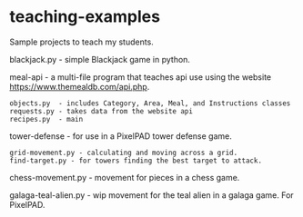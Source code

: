 # teaching-examples
Sample projects to teach my students.

blackjack.py - simple Blackjack game in python.

meal-api - a multi-file program that teaches api use using the website https://www.themealdb.com/api.php.

    objects.py  - includes Category, Area, Meal, and Instructions classes
    requests.py - takes data from the website api
    recipes.py  - main

tower-defense - for use in a PixelPAD tower defense game.

    grid-movement.py - calculating and moving across a grid.
    find-target.py - for towers finding the best target to attack.

chess-movement.py - movement for pieces in a chess game.

galaga-teal-alien.py - wip movement for the teal alien in a galaga game. For PixelPAD.